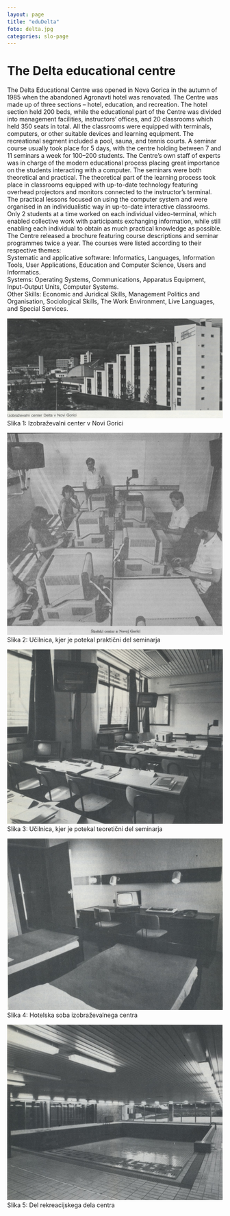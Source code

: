```yaml
---
layout: page
title: "eduDelta"
foto: delta.jpg
categories: slo-page
---
```


# The Delta educational centre

The Delta Educational Centre was opened in Nova Gorica in the autumn of 1985 when the abandoned Agronavti hotel was renovated. The Centre was made up of three sections – hotel, education, and recreation. The hotel section held 200 beds, while the educational part of the Centre was divided into management facilities, instructors’ offices, and 20 classrooms which held 350 seats in total. All the classrooms were equipped with terminals, computers, or other suitable devices and learning equipment. The recreational segment included a pool, sauna, and tennis courts. 
A seminar course usually took place for 5 days, with the centre holding between 7 and 11 seminars a week for 100–200 students. The Centre’s own staff of experts was in charge of the modern educational process placing great importance on the students interacting with a computer. The seminars were both theoretical and practical. The theoretical part of the learning process took place in classrooms equipped with up-to-date technology featuring overhead projectors and monitors connected to the instructor’s terminal. The practical lessons focused on using the computer system and were organised in an individualistic way in up-to-date interactive classrooms. Only 2 students at a time worked on each individual video-terminal, which enabled collective work with participants exchanging information, while still enabling each individual to obtain as much practical knowledge as possible. 
The Centre released a brochure featuring course descriptions and seminar programmes twice a year. The courses were listed according to their respective themes:
<br>Systematic and applicative software: Informatics, Languages, Information Tools, User Applications, Education and Computer Science, Users and Informatics. 
<br>Systems: Operating Systems, Communications, Apparatus Equipment, Input-Output Units, Computer Systems.
<br>Other Skills: Economic and Juridical Skills, Management Politics and Organisation, Sociological Skills, The Work Environment, Live Languages, and Special Services.

![slika 1](../assets/img/zgodovina/izob1.png)  
Slika 1: Izobraževalni center v Novi Gorici

![slika 2](../assets/img/zgodovina/izob2.png)  
Slika 2: Učilnica, kjer je potekal praktični del seminarja

![slika 3](../assets/img/zgodovina/izob3.png)  
Slika 3: Učilnica, kjer je potekal teoretični del seminarja

![slika 4](../assets/img/zgodovina/izob4.png)  
Slika 4: Hotelska soba izobraževalnega centra

![slika 5](../assets/img/zgodovina/izob5.png)  
Slika 5: Del rekreacijskega dela centra
